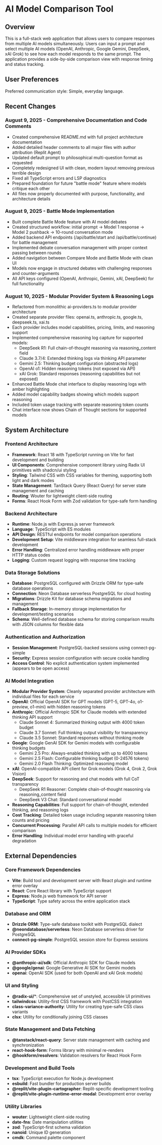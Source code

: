 # AI Model Comparison Tool

## Overview

This is a full-stack web application that allows users to compare responses from multiple AI models simultaneously. Users can input a prompt and select multiple AI models (OpenAI, Anthropic, Google Gemini, DeepSeek, xAI Grok) to see how each model responds to the same prompt. The application provides a side-by-side comparison view with response timing and status tracking.

## User Preferences

Preferred communication style: Simple, everyday language.

## Recent Changes

### August 9, 2025 - Comprehensive Documentation and Code Comments
- Created comprehensive README.md with full project architecture documentation
- Added detailed header comments to all major files with author attribution (Replit Agent)
- Updated default prompt to philosophical multi-question format as requested
- Completely redesigned UI with clean, modern layout removing previous terrible design
- Fixed all TypeScript errors and LSP diagnostics
- Prepared foundation for future "battle mode" feature where models critique each other
- All files now properly documented with purpose, functionality, and architecture details

### August 9, 2025 - Battle Mode Implementation
- Built complete Battle Mode feature with AI model debates
- Created structured workflow: initial prompt → Model 1 response → Model 2 pushback → 10-round conversation mode
- Added backend API endpoints (/api/battle/start and /api/battle/continue) for battle management
- Implemented debate conversation management with proper context passing between rounds
- Added navigation between Compare Mode and Battle Mode with clean UI
- Models now engage in structured debates with challenging responses and counter-arguments
- All API keys configured (OpenAI, Anthropic, Gemini, xAI, DeepSeek) for full functionality

### August 10, 2025 - Modular Provider System & Reasoning Logs
- Refactored from monolithic ai-providers.ts to modular provider architecture
- Created separate provider files: openai.ts, anthropic.ts, google.ts, deepseek.ts, xai.ts
- Each provider includes model capabilities, pricing, limits, and reasoning support
- Implemented comprehensive reasoning log capture for supported models:
  * DeepSeek R1: Full chain-of-thought reasoning via reasoning_content field
  * Claude 3.7/4: Extended thinking logs via thinking API parameter
  * Gemini 2.5: Thinking budget configuration (abstracted logs)
  * OpenAI o1: Hidden reasoning tokens (not exposed via API)
  * xAI Grok: Standard responses (reasoning capabilities but not exposed)
- Enhanced Battle Mode chat interface to display reasoning logs with amber highlighting
- Added model capability badges showing which models support reasoning
- Included token usage tracking with separate reasoning token counts
- Chat interface now shows Chain of Thought sections for supported models

## System Architecture

### Frontend Architecture
- **Framework**: React 18 with TypeScript running on Vite for fast development and building
- **UI Components**: Comprehensive component library using Radix UI primitives with shadcn/ui styling
- **Styling**: Tailwind CSS with CSS variables for theming, supporting both light and dark modes
- **State Management**: TanStack Query (React Query) for server state management and caching
- **Routing**: Wouter for lightweight client-side routing
- **Forms**: React Hook Form with Zod validation for type-safe form handling

### Backend Architecture
- **Runtime**: Node.js with Express.js server framework
- **Language**: TypeScript with ES modules
- **API Design**: RESTful endpoints for model comparison operations
- **Development Setup**: Vite middleware integration for seamless full-stack development
- **Error Handling**: Centralized error handling middleware with proper HTTP status codes
- **Logging**: Custom request logging with response time tracking

### Data Storage Solutions
- **Database**: PostgreSQL configured with Drizzle ORM for type-safe database operations
- **Connection**: Neon Database serverless PostgreSQL for cloud hosting
- **Migrations**: Drizzle Kit for database schema migrations and management
- **Fallback Storage**: In-memory storage implementation for development/testing scenarios
- **Schema**: Well-defined database schema for storing comparison results with JSON columns for flexible data

### Authentication and Authorization
- **Session Management**: PostgreSQL-backed sessions using connect-pg-simple
- **Security**: Express session configuration with secure cookie handling
- **Access Control**: No explicit authentication system implemented (appears to be open access)

### AI Model Integration
- **Modular Provider System**: Cleanly separated provider architecture with individual files for each service
- **OpenAI**: Official OpenAI SDK for GPT models (GPT-5, GPT-4o, o1-preview, o1-mini) with hidden reasoning tokens
- **Anthropic**: Official Anthropic SDK for Claude models with extended thinking API support
  * Claude Sonnet 4: Summarized thinking output with 4000 token budget
  * Claude 3.7 Sonnet: Full thinking output visibility for transparency
  * Claude 3.5 Sonnet: Standard responses without thinking mode
- **Google**: Google GenAI SDK for Gemini models with configurable thinking budgets
  * Gemini 2.5 Pro: Always-enabled thinking with up to 4000 tokens
  * Gemini 2.5 Flash: Configurable thinking budget (0-24576 tokens)
  * Gemini 2.0 Flash Thinking: Optimized reasoning model
- **xAI**: OpenAI-compatible API client for Grok models (Grok 4, Grok 2, Grok Vision)
- **DeepSeek**: Support for reasoning and chat models with full CoT transparency
  * DeepSeek R1 Reasoner: Complete chain-of-thought reasoning via reasoning_content field
  * DeepSeek V3 Chat: Standard conversational model
- **Reasoning Capabilities**: Full support for chain-of-thought, extended thinking, and reasoning logs
- **Cost Tracking**: Detailed token usage including separate reasoning token counts and pricing
- **Concurrent Processing**: Parallel API calls to multiple models for efficient comparison
- **Error Handling**: Individual model error handling with graceful degradation

## External Dependencies

### Core Framework Dependencies
- **Vite**: Build tool and development server with React plugin and runtime error overlay
- **React**: Core React library with TypeScript support
- **Express**: Node.js web framework for API server
- **TypeScript**: Type safety across the entire application stack

### Database and ORM
- **Drizzle ORM**: Type-safe database toolkit with PostgreSQL dialect
- **@neondatabase/serverless**: Neon Database serverless driver for PostgreSQL
- **connect-pg-simple**: PostgreSQL session store for Express sessions

### AI Provider SDKs
- **@anthropic-ai/sdk**: Official Anthropic SDK for Claude models
- **@google/genai**: Google Generative AI SDK for Gemini models
- **openai**: OpenAI SDK (used for both OpenAI and xAI Grok models)

### UI and Styling
- **@radix-ui/***: Comprehensive set of unstyled, accessible UI primitives
- **tailwindcss**: Utility-first CSS framework with PostCSS integration
- **class-variance-authority**: Utility for creating type-safe CSS class variants
- **clsx**: Utility for conditionally joining CSS classes

### State Management and Data Fetching
- **@tanstack/react-query**: Server state management with caching and synchronization
- **react-hook-form**: Forms library with minimal re-renders
- **@hookform/resolvers**: Validation resolvers for React Hook Form

### Development and Build Tools
- **tsx**: TypeScript execution for Node.js development
- **esbuild**: Fast bundler for production server builds
- **@replit/vite-plugin-cartographer**: Replit-specific development tooling
- **@replit/vite-plugin-runtime-error-modal**: Development error overlay

### Utility Libraries
- **wouter**: Lightweight client-side routing
- **date-fns**: Date manipulation utilities
- **zod**: TypeScript-first schema validation
- **nanoid**: Unique ID generation
- **cmdk**: Command palette component